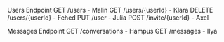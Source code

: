 Users Endpoint
GET /users - Malin
GET /users/{userId} - Klara
DELETE /users/{userId} - Fehed
PUT /user - Julia
POST /invite/{userId} - Axel

Messages Endpoint
GET /conversations - Hampus
GET /messages - Ilya
